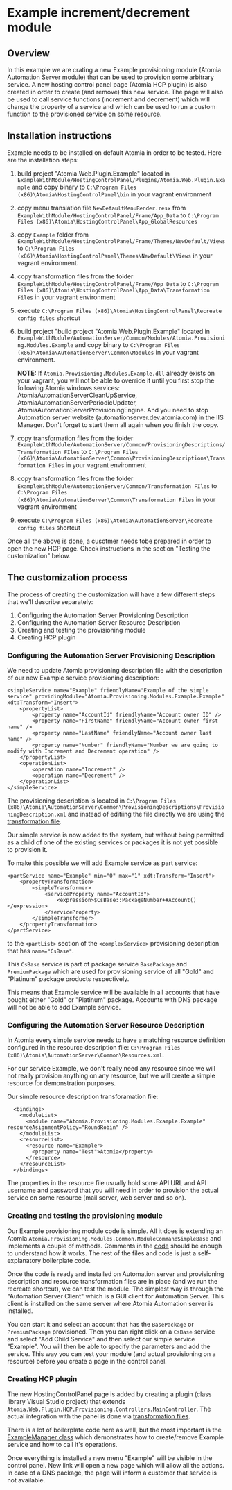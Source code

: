 # Example increment/decrement module

## Overview

In this example we are crating a new Example provisioning module (Atomia Automation Server module) that can be used to provision some arbitrary service. A new hosting control panel page (Atomia HCP plugin) is also created in order to create (and remove) this new service. The page will also be used to call service functions (increment and decrement) which will change the property of a service and which can be used to run a custom function to the provisioned service on some resource.

## Installation instructions

Example needs to be installed on default Atomia in order to be tested. Here are the installation steps:

1. build project "Atomia.Web.Plugin.Example" located in 
`ExampleWithModule/HostingControlPanel/Plugins/Atomia.Web.Plugin.Example` 
and copy binary to `C:\Program Files (x86)\Atomia\HostingControlPanel\bin` in your vagrant environment 
1. copy menu translation file `NewDefaultMenuRender.resx` from `ExampleWithModule/HostingControlPanel/Frame/App_Data` to `C:\Program Files (x86)\Atomia\HostingControlPanel\App_GlobalResources`
1. copy `Example` folder from `ExampleWithModule/HostingControlPanel/Frame/Themes/NewDefault/Views` to `C:\Program Files (x86)\Atomia\HostingControlPanel\Themes\NewDefault\Views` in your vagrant environment. 
1. copy transformation files from the folder `ExampleWithModule/HostingControlPanel/Frame/App_Data` to `C:\Program Files (x86)\Atomia\HostingControlPanel\App_Data\Transformation Files` in your vagrant environment 
1. execute `C:\Program Files (x86)\Atomia\HostingControlPanel\Recreate config files` shortcut 
1. build project "build project "Atomia.Web.Plugin.Example" located in `ExampleWithModule/AutomationServer/Common/Modules/Atomia.Provisioning.Modules.Example` 
and copy binary to `C:\Program Files (x86)\Atomia\AutomationServer\Common\Modules` in your vagrant environment. 
    
    **NOTE:** If `Atomia.Provisioning.Modules.Example.dll` already exists on your vagrant, you will not be able to override it until you first stop the following Atomia windows services: AtomiaAutomationServerCleanUpService, AtomiaAutomationServerPeriodicUpdater, AtomiaAutomationServerProvisioningEngine. And you need to stop Automation server website (automationserver.dev.atomia.com) in the IIS Manager. Don't forget to start them all again when you finish the copy.
1. copy transformation files from the folder `ExampleWithModule/AutomationServer/Common/ProvisioningDescriptions/Transformation FIles` to `C:\Program Files (x86)\Atomia\AutomationServer\Common\ProvisioningDescriptions\Transformation Files` in your vagrant environment
1. copy transformation files from the folder `ExampleWithModule/AutomationServer/Common/Transformation FIles` to `C:\Program Files (x86)\Atomia\AutomationServer\Common\Transformation Files` in your vagrant environment
1. execute `C:\Program Files (x86)\Atomia\AutomationServer\Recreate config files` shortcut 

Once all the above is done, a cusotmer needs tobe prepared in order to open the new HCP page. Check instructions in the section "Testing the customization" below.

## The customization process

The process of creating the customization will have a few different steps that we'll describe
separately:

1. Configuring the Automation Server Provisioning Description
1. Configuring the Automation Server Resource Description
1. Creating and testing the provisioning module
1. Creating HCP plugin

### Configuring the Automation Server Provisioning Description

We need to update Atomia provisioning description file with the description of our new Example service provisioning description:
```
<simpleService name="Example" friendlyName="Example of the simple service" providingModule="Atomia.Provisioning.Modules.Example.Example" xdt:Transform="Insert">
    <propertyList>
        <property name="AccountId" friendlyName="Account owner ID" />
        <property name="FirstName" friendlyName="Account owner first name" />
        <property name="LastName" friendlyName="Account owner last name" />
        <property name="Number" friendlyName="Number we are going to modify with Increment and Decrement operation" />
    </propertyList>
    <operationList>
        <operation name="Increment" />
        <operation name="Decrement" />
    </operationList>
</simpleService>
```

The provisioning description is located in `C:\Program Files (x86)\Atomia\AutomationServer\Common\ProvisioningDescriptions\ProvisioningDescription.xml` and instead of editiing the file directly we are using the [transformation file](http://learn.atomia.com/knowledge%20base/using-transformation-files/).

Our simple service is now added to the system, but without being permitted as a child of one of the existing services or packages it is not yet possible to provision it.

To make this possible we will add Example service as part service:
```
<partService name="Example" min="0" max="1" xdt:Transform="Insert">
    <propertyTransformation>
        <simpleTransformer>
            <serviceProperty name="AccountId">
                <expression>$CsBase::PackageNumber+#Account()</expression>
            </serviceProperty>
        </simpleTransformer>
    </propertyTransformation>
</partService>
```
to the `<partList>` section of the `<complexService>` provisioning description that has `name="CsBase"`. 

This `CsBase` service is part of package service `BasePackage` and `PremiumPackage` which are used for provisioning service of all "Gold" and "Platinum" package products respectively.

This means that Example service will be available in all accounts that have bought either "Gold" or "Platinum" package. Accounts with DNS package will not be able to add Example service.

### Configuring the Automation Server Resource Description

In Atomia every simple service needs to have a matching resource definition configured in the resource description file: `C:\Program Files (x86)\Atomia\AutomationServer\Common\Resources.xml`.

For our service Example, we don't really need any resource since we will not really provision anything on any resource, but we will create a simple resource for demonstration purposes.

Our simple resource description transforamation file:
```
  <bindings>
    <moduleList>
      <module name="Atomia.Provisioning.Modules.Example.Example" resourceAsignmentPolicy="RoundRobin" />
    </moduleList>
    <resourceList>
      <resource name="Example">
        <property name="Test">Atomia</property>
      </resource>
    </resourceList>
  </bindings>
```

The properties in the resource file usually hold some API URL and API username and password that you will need in order to provision the actual service on some resource (mail server, web server and so on).

### Creating and testing the provisioning module

Our Example provisioning module code is simple. All it does is extending an Atomia `Atomia.Provisioning.Modules.Common.ModuleCommandSimpleBase` and implements a couple of methods. Comments in the [code](AutomationServer/Common/Modules/Atomia.Provisioning.Modules.Example/Commands/ExampleCommand.cs) should be enough to understand how it works. The rest of the files and code is just a self-explanatory boilerplate code.

Once the code is ready and installed on Automation server and provisioning description and resource transformation files are in place (and we run the recreate shortcut), we can test the module. The simplest way is through the "Automation Server Client" which is a GUI client for Automation Server. This client is installed on the same server where Atomia Automation server is installed.

You can start it and select an account that has the `BasePackage` or `PremiumPackage` provisioned. Then you can right click on a `CsBase` service and select "Add Child Service" and then select our simple service "Example". You will then be able to specify the parameters and add the service. This way you can test your module (and actual provisioning on a resource) before you create a page in the control panel.

### Creating HCP plugin

The new HostingControlPanel page is added by creating a plugin (class library Visual Studio project) that extends `Atomia.Web.Plugin.HCP.Provisioning.Controllers.MainController`. The actual integration with the panel is done via [transformation files](HostingControlPanel/Frame/App_Data/).

There is a lot of boilerplate code here as well, but the most important is the [ExampleManager class](HostingControlPanel/Plugins/Atomia.Web.Plugin.Example/Atomia.Web.Plugin.Example/Helpers/ExampleHelper.cs) which demonstrates how to create/remove Example service and how to call it's operations.

Once everything is installed a new menu "Example" will be visible in the control panel. New link will open a new page which will allow all the actions. In case of a DNS package, the page will inform a customer that service is not available.
